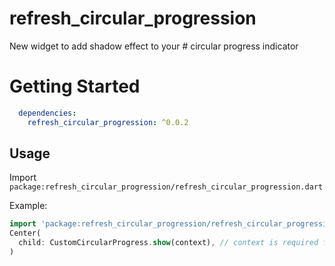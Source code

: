 # refresh_circular_progression

New widget to add shadow effect to your # circular progress indicator

# Getting Started
``` yaml
  dependencies:
    refresh_circular_progression: ^0.0.2

```
## Usage
Import `package:refresh_circular_progression/refresh_circular_progression.dart`

Example: 
```dart
import 'package:refresh_circular_progression/refresh_circular_progression.dart';
Center(
  child: CustomCircularProgress.show(context), // context is required for default value
)
```